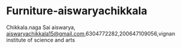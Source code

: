# Furniture-aiswaryachikkala
Chikkala.naga Sai aiswarya, aiswaryachikkala15@gmail.com,6304772282,200647109056,vignan institute of science and arts 
